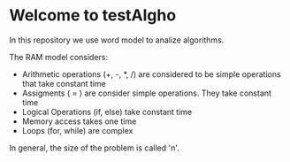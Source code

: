<H1>Welcome to testAlgho</H1>
  
<span>In this repository we use word model to analize algorithms.</span>

<span>The RAM model considers:</span>

<ul>
  <li>Arithmetic operations (+, -, *, /) are considered to be simple operations that take constant time</li>
  <li>Assigments ( = ) are consider simple operations. They take constant time</li>
  <li>Logical Operations (if, else) take constant time</li>
  <li>Memory access takes one time</li>
  <li>Loops (for, while) are complex</li>
</ul>

In general, the size of the problem is called 'n'.
